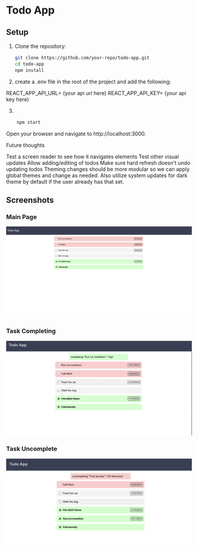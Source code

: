 # Todo App

## Setup

1. Clone the repository:
   ```bash
   git clone https://github.com/your-repo/todo-app.git
   cd todo-app
   npm install
   ```

2. create a .env file in the root of the project and add the following:

REACT_APP_API_URL= (your api url here)
REACT_APP_API_KEY= (your api key here)

3.
```bash
    npm start
```
Open your browser and navigate to http://localhost:3000.

Future thoughts

Test a screen reader to see how it navigates elements
Test other visual updates
Allow adding/editing of todos
Make sure hard refresh doesn't undo updating todos
Theming changes should be more modular so we can apply global themes and change as needed. Also utilize system updates for dark theme by default if the user already has that set.


## Screenshots

### Main Page
![Main Interface](./Screenshots/App-main.png)

### Task Completing
![Task Completion](./Screenshots/Completing.png)

### Task Uncomplete
![Task Uncomplete](./Screenshots/Uncompleting.png)

